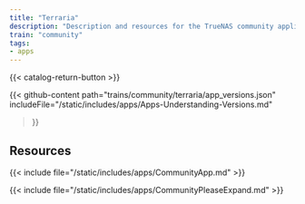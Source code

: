 ```yaml
---
title: "Terraria"
description: "Description and resources for the TrueNAS community application called Terraria."
train: "community"
tags:
- apps
---
```


{{< catalog-return-button >}}

{{< github-content 
    path="trains/community/terraria/app_versions.json"
	includeFile="/static/includes/apps/Apps-Understanding-Versions.md"
>}}

## Resources

{{< include file="/static/includes/apps/CommunityApp.md" >}}

{{< include file="/static/includes/apps/CommunityPleaseExpand.md" >}}

<!--
<div class="docs-sections">

{{< doc-card title="<appname> Deployments" link="/resources/"
descr="How to deploy and configure the <appname> app." >}}

</div>
-->
